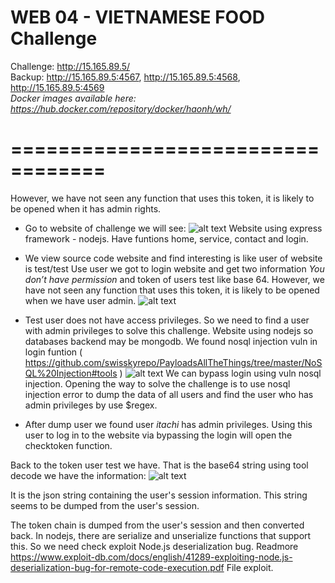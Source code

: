 # WEB 04 - VIETNAMESE FOOD Challenge 
Challenge: http://15.165.89.5/ \
Backup: http://15.165.89.5:4567, http://15.165.89.5:4568, http://15.165.89.5:4569 \
*Docker images available here: https://hub.docker.com/repository/docker/haonh/wh/* 
 
   
# ================================== 
 
However, we have not seen any function that uses this token, it is likely to be opened when it has admin rights.
* Go to website of challenge we will see: 
![alt text](https://i.ibb.co/qjs63kg/Index.png "Index website")
Website using express framework - nodejs. Have funtions home, service, contact and login.
* We view source code website and find interesting is like user of website is test/test Use user we got to login website and get two information *You don’t have permission* and token of users test like base 64. However, we have not seen any function that uses this token, it is likely to be opened when we have user admin.
![alt text](https://i.ibb.co/F3v3Sdv/logintest.png "Login test")
* Test user does not have access privileges. So we need to find a user with admin privileges to solve this challenge. Website using nodejs so databases backend may be mongodb. We found nosql injection vuln in login funtion ( https://github.com/swisskyrepo/PayloadsAllTheThings/tree/master/NoSQL%20Injection#tools )
![alt text](https://i.ibb.co/BrwX5CR/burploginnosqli.png "Login test")
We can bypass login using vuln nosql injection. Opening the way to solve the challenge is to use nosql injection error to dump the data of all users and find the user who has admin privileges by use $regex.

* After dump user we found user *itachi* has admin privileges. Using this user to log in to the website via bypassing the login will open the checktoken function.

Back to the token user test we have. That is the base64 string using tool decode we have the information:
![alt text](https://i.ibb.co/kB4ZzBx/token.png "Token")

It is the json string containing the user's session information. This string seems to be dumped from the user's session.

The token chain is dumped from the user's session and then converted back. In nodejs, there are serialize and unserialize functions that support this. So we need check  exploit Node.js deserialization bug. Readmore https://www.exploit-db.com/docs/english/41289-exploiting-node.js-deserialization-bug-for-remote-code-execution.pdf
File exploit.
